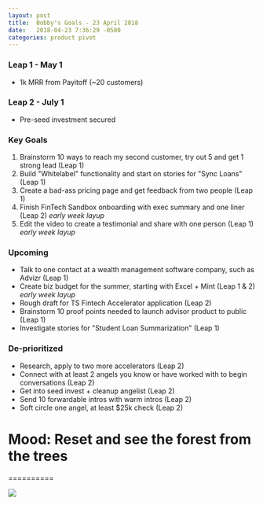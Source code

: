```yaml
---
layout: post
title:  Bobby's Goals - 23 April 2018
date:   2018-04-23 7:36:29 -0500
categories: product pivot
---
```


### Leap 1 - May 1

- 1k MRR from Payitoff (~20 customers)

### Leap 2 - July 1

- Pre-seed investment secured

### Key Goals

1. Brainstorm 10 ways to reach my second customer, try out 5 and get 1 strong lead (Leap 1)
1. Build "Whitelabel" functionality and start on stories for "Sync Loans" (Leap 1)
1. Create a bad-ass pricing page and get feedback from two people (Leap 1)
1. Finish FinTech Sandbox onboarding with exec summary and one liner (Leap 2) _early week layup_
1. Edit the video to create a testimonial and share with one person (Leap 1) _early week layup_

### Upcoming
- Talk to one contact at a wealth management software company, such as Advizr (Leap 1)
- Create biz budget for the summer, starting with Excel + Mint (Leap 1 & 2) _early week layup_
- Rough draft for TS Fintech Accelerator application (Leap 2)
- Brainstorm 10 proof points needed to launch advisor product to public (Leap 1)
- Investigate stories for "Student Loan Summarization" (Leap 1)


### De-prioritized
- Research, apply to two more accelerators (Leap 2)
- Connect with at least 2 angels you know or have worked with to begin conversations (Leap 2)
- Get into seed invest + cleanup angelist (Leap 2)
- Send 10 forwardable intros with warm intros (Leap 2)
- Soft circle one angel, at least $25k check (Leap 2)

# Mood: Reset and see the forest from the trees
==========

![](https://media2.giphy.com/media/HqkzevBV9vB4Y/giphy.gif)
